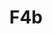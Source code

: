 ---
basin: 'Yes'
cudn: true
floor: First
grade: 8
images:
- /room_database/images/oc/f4_1.jpg
- /room_database/images/oc/f4_2.jpg
- /room_database/images/oc/f4_3.jpg
- /room_database/images/oc/f4_4.jpg
- /room_database/images/oc/f4_5.jpg
- /room_database/images/oc/f4_6.jpg
- /room_database/images/oc/f4_7.jpg
- /room_database/images/oc/f4_8.jpg
living_room: Shared
location: Old Court
name: F4b
network: Wireless Only
title: F4b
---